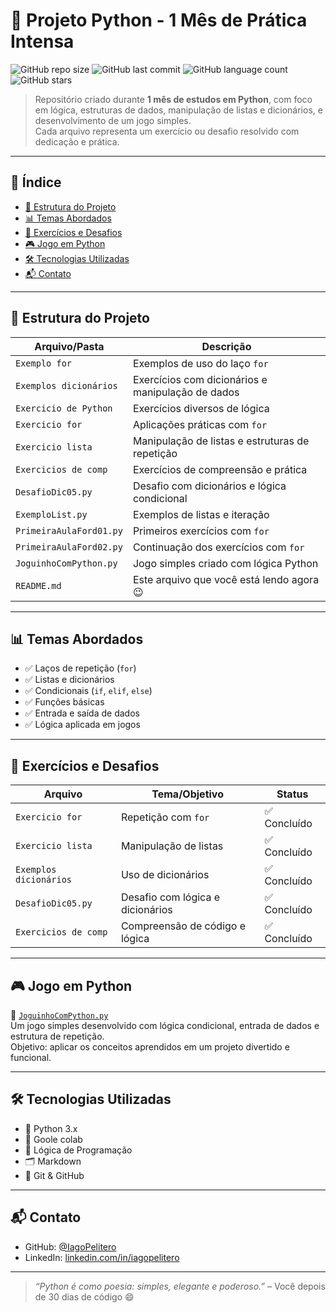 # 🐍 Projeto Python - 1 Mês de Prática Intensa

![GitHub repo size](https://img.shields.io/github/repo-size/SeuUsuario/projeto-python)
![GitHub last commit](https://img.shields.io/github/last-commit/SeuUsuario/projeto-python)
![GitHub language count](https://img.shields.io/github/languages/count/SeuUsuario/projeto-python)
![GitHub stars](https://img.shields.io/github/stars/SeuUsuario/projeto-python?style=social)

> Repositório criado durante **1 mês de estudos em Python**, com foco em lógica, estruturas de dados, manipulação de listas e dicionários, e desenvolvimento de um jogo simples.  
> Cada arquivo representa um exercício ou desafio resolvido com dedicação e prática.

---

## 📌 Índice

- [📁 Estrutura do Projeto](#-estrutura-do-projeto)
- [📊 Temas Abordados](#-temas-abordados)
- [🧪 Exercícios e Desafios](#-exercícios-e-desafios)
- [🎮 Jogo em Python](#-jogo-em-python)
- [🛠️ Tecnologias Utilizadas](#-tecnologias-utilizadas)
- [📬 Contato](#-contato)

---

## 📁 Estrutura do Projeto

| Arquivo/Pasta             | Descrição                                               |
|---------------------------|----------------------------------------------------------|
| `Exemplo for`             | Exemplos de uso do laço `for`                            |
| `Exemplos dicionários`    | Exercícios com dicionários e manipulação de dados        |
| `Exercicio de Python`     | Exercícios diversos de lógica                            |
| `Exercicio for`           | Aplicações práticas com `for`                            |
| `Exercicio lista`         | Manipulação de listas e estruturas de repetição          |
| `Exercicios de comp`      | Exercícios de compreensão e prática                      |
| `DesafioDic05.py`         | Desafio com dicionários e lógica condicional             |
| `ExemploList.py`          | Exemplos de listas e iteração                            |
| `PrimeiraAulaFord01.py`   | Primeiros exercícios com `for`                           |
| `PrimeiraAulaFord02.py`   | Continuação dos exercícios com `for`                     |
| `JoguinhoComPython.py`    | Jogo simples criado com lógica Python                    |
| `README.md`               | Este arquivo que você está lendo agora 😉                |

---

## 📊 Temas Abordados

- ✅ Laços de repetição (`for`)
- ✅ Listas e dicionários
- ✅ Condicionais (`if`, `elif`, `else`)
- ✅ Funções básicas
- ✅ Entrada e saída de dados
- ✅ Lógica aplicada em jogos

---

## 🧪 Exercícios e Desafios

| Arquivo                  | Tema/Objetivo                          | Status         |
|--------------------------|----------------------------------------|----------------|
| `Exercicio for`          | Repetição com `for`                    | ✅ Concluído    |
| `Exercicio lista`        | Manipulação de listas                  | ✅ Concluído    |
| `Exemplos dicionários`   | Uso de dicionários                     | ✅ Concluído    |
| `DesafioDic05.py`        | Desafio com lógica e dicionários       | ✅ Concluído    |
| `Exercicios de comp`     | Compreensão de código e lógica         | ✅ Concluído    |

---

## 🎮 Jogo em Python

📁 [`JoguinhoComPython.py`](./JoguinhoComPython.py)  
Um jogo simples desenvolvido com lógica condicional, entrada de dados e estrutura de repetição.  
Objetivo: aplicar os conceitos aprendidos em um projeto divertido e funcional.

---

## 🛠️ Tecnologias Utilizadas

- 🐍 Python 3.x
- 🐍 Goole colab
- 🧠 Lógica de Programação
- 🗂 Markdown
- 🧪 Git & GitHub

---

## 📬 Contato

- GitHub: [@IagoPelitero](https://github.com/IagoPelitero)
- LinkedIn: [linkedin.com/in/iagopelitero](https://linkedin.com/in/iagopelitero)

---

> _“Python é como poesia: simples, elegante e poderoso.”_ – Você depois de 30 dias de código 😄
